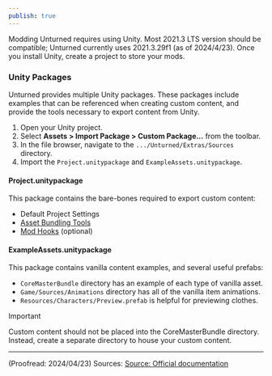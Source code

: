 ```yaml
---
publish: true
---
```

Modding Unturned requires using Unity. Most 2021.3 LTS version should be compatible; Unturned currently uses 2021.3.29f1 (as of 2024/4/23).
Once you install Unity, create a project to store your mods.
### Unity Packages

Unturned provides multiple Unity packages. These packages include examples that can be referenced when creating custom content, and provide the tools necessary to export content from Unity.

1. Open your Unity project.
2. Select **Assets > Import Package > Custom Package…** from the toolbar.
3. In the file browser, navigate to the `.../Unturned/Extras/Sources` directory.
4. Import the `Project.unitypackage` and `ExampleAssets.unitypackage`. 

#### Project.unitypackage

This package contains the bare-bones required to export custom content:

* Default Project Settings
* [Asset Bundling Tools](https://docs.smartlydressedgames.com/en/stable/assets/asset-bundles.html#doc-asset-bundles)
* [Mod Hooks](https://docs.smartlydressedgames.com/en/stable/assets/mod-hooks.html#doc-assets-mod-hooks) (optional)

#### ExampleAssets.unitypackage

This package contains vanilla content examples, and several useful prefabs:

* `CoreMasterBundle` directory has an example of each type of vanilla asset.
* `Game/Sources/Animations` directory has all of the vanilla item animations.
* `Resources/Characters/Preview.prefab` is helpful for previewing clothes.

>[!important]
Custom content should not be placed into the CoreMasterBundle directory. Instead, create a separate directory to house your custom content.

***

(Proofread: 2024/04/23)
Sources: [Source: Official documentation](https://docs.smartlydressedgames.com/en/stable/about/getting-started.html)